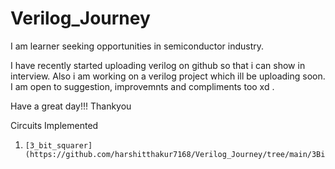 # Verilog_Journey



I am learner seeking opportunities in semiconductor industry. 

I have recently started uploading verilog on github so that i can show in interview. Also i am working on a verilog project which ill be uploading soon. 
I am open to suggestion, improvemnts and compliments too xd . 


Have a great day!!!
Thankyou



Circuits Implemented

1)     [3_bit_squarer](https://github.com/harshitthakur7168/Verilog_Journey/tree/main/3Bit_squarer).


